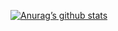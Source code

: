 [![Anurag’s github stats](https://github-readme-stats.vercel.app/api?username=ian3107&theme=dracula&show_icons=true)](https://github.com/ian3107)

<!--
**iAN3107/iAN3107** is a ✨ _special_ ✨ repository because its `README.md` (this file) appears on your GitHub profile.

Here are some ideas to get you started:

- 🔭 I’m currently working on ...
- 🌱 I’m currently learning ...
- 👯 I’m looking to collaborate on ...
- 🤔 I’m looking for help with ...
- 💬 Ask me about ...
- 📫 How to reach me: ...
- 😄 Pronouns: ...
- ⚡ Fun fact: ...
-->
